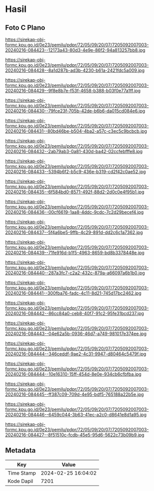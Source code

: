 # Hasil

## Foto C Plano

https://sirekap-obj-formc.kpu.go.id/0e23/pemilu/pdpr/72/05/09/20/07/7205092007003-20240216-084423--12173a43-80d3-4e9e-86f2-94a813257bb8.jpg

https://sirekap-obj-formc.kpu.go.id/0e23/pemilu/pdpr/72/05/09/20/07/7205092007003-20240216-084428--8a1d287b-ad3b-4230-b61a-2421fdc5a009.jpg

https://sirekap-obj-formc.kpu.go.id/0e23/pemilu/pdpr/72/05/09/20/07/7205092007003-20240216-084429--9f8e8b7e-f53f-4658-b388-b03f0e77a1ff.jpg

https://sirekap-obj-formc.kpu.go.id/0e23/pemilu/pdpr/72/05/09/20/07/7205092007003-20240216-084430--79fce23f-705b-42de-b6b6-da015cd084e6.jpg

https://sirekap-obj-formc.kpu.go.id/0e23/pemilu/pdpr/72/05/09/20/07/7205092007003-20240216-084431--80bd46be-b504-4ba2-a57c-c3ec5c9bcbcb.jpg

https://sirekap-obj-formc.kpu.go.id/0e23/pemilu/pdpr/72/05/09/20/07/7205092007003-20240216-084432--2ab79ab3-0a81-430d-ba42-02ccfebfffe8.jpg

https://sirekap-obj-formc.kpu.go.id/0e23/pemilu/pdpr/72/05/09/20/07/7205092007003-20240216-084433--5394b6f2-b5c9-436e-b319-cd2f42c0ae52.jpg

https://sirekap-obj-formc.kpu.go.id/0e23/pemilu/pdpr/72/05/09/20/07/7205092007003-20240216-084435--6f584bd0-8571-492f-88d2-2d0c0e4f95b1.jpg

https://sirekap-obj-formc.kpu.go.id/0e23/pemilu/pdpr/72/05/09/20/07/7205092007003-20240216-084436--00cf6619-1aa8-4ddc-9cdc-7c2d29becef4.jpg

https://sirekap-obj-formc.kpu.go.id/0e23/pemilu/pdpr/72/05/09/20/07/7205092007003-20240216-084437--5f4a6be5-9ffb-4c29-891d-dd2c6c1a7362.jpg

https://sirekap-obj-formc.kpu.go.id/0e23/pemilu/pdpr/72/05/09/20/07/7205092007003-20240216-084439--71fe916d-b1f5-4963-8659-bd8b3378448e.jpg

https://sirekap-obj-formc.kpu.go.id/0e23/pemilu/pdpr/72/05/09/20/07/7205092007003-20240216-084440--287a3fc7-c2a2-432c-879a-a66097a6b1b0.jpg

https://sirekap-obj-formc.kpu.go.id/0e23/pemilu/pdpr/72/05/09/20/07/7205092007003-20240216-084441--300fba76-fadc-4c11-8d21-745d17bc2462.jpg

https://sirekap-obj-formc.kpu.go.id/0e23/pemilu/pdpr/72/05/09/20/07/7205092007003-20240216-084442--86cc84a0-ceb8-40f7-91c2-95fe31bcd237.jpg

https://sirekap-obj-formc.kpu.go.id/0e23/pemilu/pdpr/72/05/09/20/07/7205092007003-20240216-084443--04e62a5b-0936-46d7-a749-981017e374ee.jpg

https://sirekap-obj-formc.kpu.go.id/0e23/pemilu/pdpr/72/05/09/20/07/7205092007003-20240216-084444--346ceddf-9ae2-4c31-9947-d80464c5479f.jpg

https://sirekap-obj-formc.kpu.go.id/0e23/pemilu/pdpr/72/05/09/20/07/7205092007003-20240216-084444--10e16310-15ff-454d-8e0e-934cb6cfbfba.jpg

https://sirekap-obj-formc.kpu.go.id/0e23/pemilu/pdpr/72/05/09/20/07/7205092007003-20240216-084445--ff387c09-709d-4e95-bdf5-765188a22b5e.jpg

https://sirekap-obj-formc.kpu.go.id/0e23/pemilu/pdpr/72/05/09/20/07/7205092007003-20240216-084446--6459c044-3b63-41ec-a2c0-d8641e8d1a95.jpg

https://sirekap-obj-formc.kpu.go.id/0e23/pemilu/pdpr/72/05/09/20/07/7205092007003-20240216-084427--8f51510c-fcdb-45e5-95d6-5622c73b09b9.jpg


## Metadata

| Key        | Value               |
| ---------- | ------------------- |
| Time Stamp | 2024-02-25 16:04:02 |
| Kode Dapil | 7201                |



